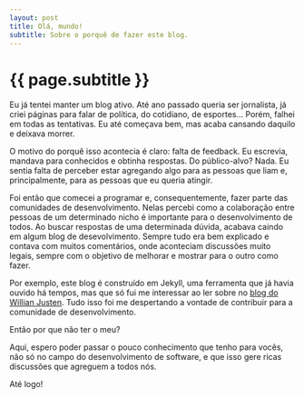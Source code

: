 ```yaml
---
layout: post
title: Olá, mundo!
subtitle: Sobre o porquê de fazer este blog.
---
```

{{ page.subtitle }}
========
Eu já tentei manter um blog ativo. Até ano passado queria ser jornalista, já criei páginas para falar de política, do cotidiano, de
esportes... Porém, falhei em todas as tentativas. Eu até começava bem, mas acaba cansando daquilo e deixava morrer.

O motivo do porquê isso acontecia é claro: falta de feedback. Eu escrevia, mandava para conhecidos e obtinha respostas. Do público-alvo? Nada. Eu sentia falta de perceber estar agregando algo para as pessoas que liam e, principalmente, para as pessoas que eu queria atingir.

Foi então que comecei a programar e, consequentemente, fazer parte das comunidades de desenvolvimento. Nelas percebi como a colaboração entre pessoas de um determinado nicho é importante para o desenvolvimento de todos. Ao buscar respostas de uma determinada dúvida, acabava caindo em algum blog de desevolvimento. Sempre tudo era bem explicado e contava com muitos comentários, onde aconteciam discussões muito legais, sempre com o objetivo de melhorar e mostrar para o outro como fazer.

Por exemplo, este blog é construído em Jekyll, uma ferramenta que já havia ouvido há tempos, mas que só fui me interessar ao ler sobre no [blog do Willian Justen](http://willianjusten.com.br/). Tudo isso foi me despertando a vontade de contribuir para a comunidade de desenvolvimento.

Então por que não ter o meu?

Aqui, espero poder passar o pouco conhecimento que tenho para vocês, não só no campo do desenvolvimento de software, e que isso gere ricas discussões que agreguem a todos nós.

Até logo!
